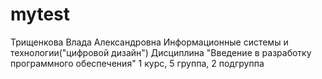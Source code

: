 # mytest
Трищенкова
Влада
Александровна
Информационные системы и технологии("цифровой дизайн")
Дисциплина "Введение в разработку программного обеспечения"
1 курс, 5 группа, 2 подгруппа
